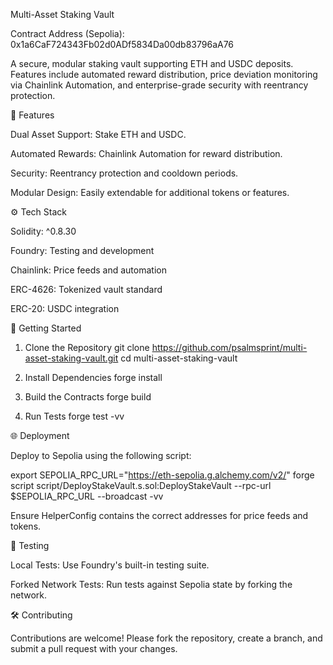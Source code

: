 Multi-Asset Staking Vault

Contract Address (Sepolia):
 0x1a6CaF724343Fb02d0ADf5834Da00db83796aA76

A secure, modular staking vault supporting ETH and USDC deposits. Features include automated reward distribution, price deviation monitoring via Chainlink Automation, and enterprise-grade security with reentrancy protection.

🔑 Features

Dual Asset Support: Stake ETH and USDC.

Automated Rewards: Chainlink Automation for reward distribution.

Security: Reentrancy protection and cooldown periods.

Modular Design: Easily extendable for additional tokens or features.

⚙️ Tech Stack

Solidity: ^0.8.30

Foundry: Testing and development

Chainlink: Price feeds and automation

ERC-4626: Tokenized vault standard

ERC-20: USDC integration

🚀 Getting Started
1. Clone the Repository
git clone https://github.com/psalmsprint/multi-asset-staking-vault.git
cd multi-asset-staking-vault

2. Install Dependencies
forge install

3. Build the Contracts
forge build

4. Run Tests
forge test -vv

🌐 Deployment

Deploy to Sepolia using the following script:

export SEPOLIA_RPC_URL="https://eth-sepolia.g.alchemy.com/v2/<KEY>"
forge script script/DeployStakeVault.s.sol:DeployStakeVault --rpc-url $SEPOLIA_RPC_URL --broadcast -vv


Ensure HelperConfig contains the correct addresses for price feeds and tokens.

🧪 Testing

Local Tests: Use Foundry's built-in testing suite.

Forked Network Tests: Run tests against Sepolia state by forking the network.

🛠️ Contributing

Contributions are welcome! Please fork the repository, create a branch, and submit a pull request with your changes.